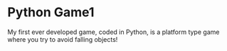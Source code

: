 # Python Game1
My first ever developed game, coded in Python, is a platform type game where you try to avoid falling objects!

